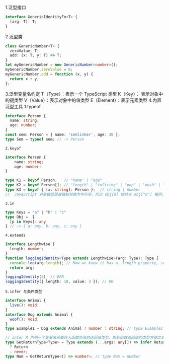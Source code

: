 1.泛型接口
```ts
interface GenericIdentityFn<T> {
  (arg: T): T;
}
```
2.泛型类
```ts
class GenericNumber<T> {
  zeroValue: T;
  add: (x: T, y: T) => T;
}
let myGenericNumber = new GenericNumber<number>();
myGenericNumber.zeroValue = 0;
myGenericNumber.add = function (x, y) {
  return x + y;
};
```
3.泛型变量名约定
    T（Type）：表示一个 TypeScript 类型
    K（Key）： 表示对象中的键类型
    V（Value）：表示对象中的值类型
    E（Element）：表示元素类型
4.内置泛型工具
    1.typeof
```ts
interface Person {
  name: string;
  age: number;
}
const sem: Person = { name: 'semlinker', age: 30 };
type Sem = typeof sem; // -> Person
```
    2.keyof
```ts
interface Person {
    name: string;
    age: number;
}

type K1 = keyof Person;   // "name" | "age"
type K2 = keyof Person[]; // "length" | "toString" | "pop" | "push" | "concat" | "join" 
type K3 = keyof { [x: string]: Person };  // string | number
//  JavaScript 对象键总是被强制转换为字符串，所以 obj[0] 始终与 obj["0"] 相同，所以返回联合类型
```
    3.in
```ts
type Keys = "a" | "b" | "c"
type Obj =  {
  [p in Keys]: any
} // -> { a: any, b: any, c: any }
```
    4.extends
```ts
interface Lengthwise {
  length: number;
}
function loggingIdentity<Type extends Lengthwise>(arg: Type): Type {
  console.log(arg.length); // Now we know it has a .length property, so no more error
  return arg;
}
loggingIdentity(3); // ERR
loggingIdentity({ length: 10, value: 3 }); // OK
```
    5.infer 与条件类型 
```ts
interface Animal {
  live(): void;
}
interface Dog extends Animal {
  woof(): void;
}
type Example1 = Dog extends Animal ? number : string; // type Example1 = number

// infer R 声明一个变量来承载传入函数签名的返回值类型，取到函数返回值的类型方便之后使用
type GetReturnType<Type> = Type extends (...args: any[]) => infer Return
  ? Return
  : never;
type Num = GetReturnType<() => number>; // type Num = number
```